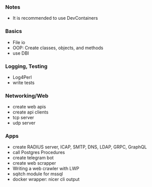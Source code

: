 ### Notes

- It is recommended to use DevContainers

### Basics

-   File io
-   OOP: Create classes, objects, and methods
-   use DBI

### Logging, Testing

-   Log4Perl
-   write tests

### Networking/Web

-   create web apis
-   create api clients
-   tcp server
-   udp server

### Apps

-   create RADIUS server, ICAP, SMTP, DNS, LDAP, GRPC, GraphQL
-   call Postgres Procedures
-   create telegram bot
-   create web scrapper
-   Writing a web crawler with LWP
-   sqitch module for mssql
-   docker wrapper: nicer cli output
